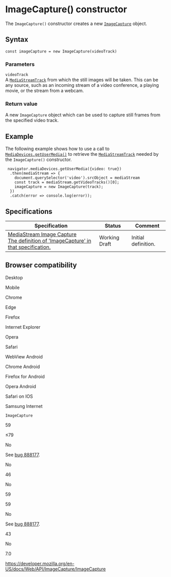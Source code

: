 ImageCapture() constructor
==========================

The `ImageCapture()` constructor creates a new [`ImageCapture`](../imagecapture) object.

Syntax
------

    const imageCapture = new ImageCapture(videoTrack)

### Parameters

`videoTrack`  
A [`MediaStreamTrack`](../mediastreamtrack) from which the still images will be taken. This can be any source, such as an incoming stream of a video conference, a playing movie, or the stream from a webcam.

### Return value

A new `ImageCapture` object which can be used to capture still frames from the specified video track.

Example
-------

The following example shows how to use a call to [`MediaDevices.getUserMedia()`](../mediadevices/getusermedia) to retrieve the [`MediaStreamTrack`](../mediastreamtrack) needed by the `ImageCapture()` constructor.

     navigator.mediaDevices.getUserMedia({video: true})
      .then(mediaStream => {
        document.querySelector('video').srcObject = mediaStream
        const track = mediaStream.getVideoTracks()[0];
        imageCapture = new ImageCapture(track);
      })
      .catch(error => console.log(error));

Specifications
--------------

<table><thead><tr class="header"><th>Specification</th><th>Status</th><th>Comment</th></tr></thead><tbody><tr class="odd"><td><a href="https://w3c.github.io/mediacapture-image/#dom-imagecapture-imagecapture">MediaStream Image Capture<br />
<span class="small">The definition of 'ImageCapture' in that specification.</span></a></td><td><span class="spec-wd">Working Draft</span></td><td>Initial definition.</td></tr></tbody></table>

Browser compatibility
---------------------

Desktop

Mobile

Chrome

Edge

Firefox

Internet Explorer

Opera

Safari

WebView Android

Chrome Android

Firefox for Android

Opera Android

Safari on IOS

Samsung Internet

`ImageCapture`

59

≤79

No

See [bug 888177](https://bugzil.la/888177).

No

46

No

59

59

No

See [bug 888177](https://bugzil.la/888177).

43

No

7.0

<a href="https://developer.mozilla.org/en-US/docs/Web/API/ImageCapture/ImageCapture" class="_attribution-link">https://developer.mozilla.org/en-US/docs/Web/API/ImageCapture/ImageCapture</a>
